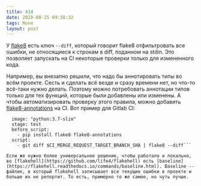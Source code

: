 ```yaml
---
title: 434
date: 2020-08-25 09:38:32
tags: None
layout: post
---
```


У [flake8](https://t.me/itgram_channel/304) есть ключ `--diff`, который говорит flake8 отфильтровать все ошибки, не относящиеся к строкам в diff, поданном на stdin. Это позволяет запускать на CI некоторые проверки только для измененного кода. 

Например, вы внезапно решили, что надо бы аннотировать типы во всём проекте. Сесть и сделать всё везде и сразу времени нет, но что-то всё-таки нужно делать. Поэтому можно потребовать аннотации типов только для тех функций, которые были добавлены или изменены. А чтобы автоматизировать проверку этого правила, можно добавить [flake8-annotations](https://github.com/python-discord/flake8-annotations) на CI. Вот пример для Gitlab CI:

```flake8-annotations:
  image: "python:3.7-slim"
  stage: test
  before_script:
    - pip install flake8 flake8-annotations
  script:
    - git diff $CI_MERGE_REQUEST_TARGET_BRANCH_SHA | flake8 --diff```

Если же нужно более универсальное решение, чтобы работало и локально, во [flakehell](https://github.com/life4/flakehell) есть [baseline](https://flakehell.readthedocs.io/commands/baseline.html). Baseline -- файлик, в который flakehell записывает все текущие ошибки в проекте и больше их не репортит. То есть, примерно то же самое, но чуть лучше.
